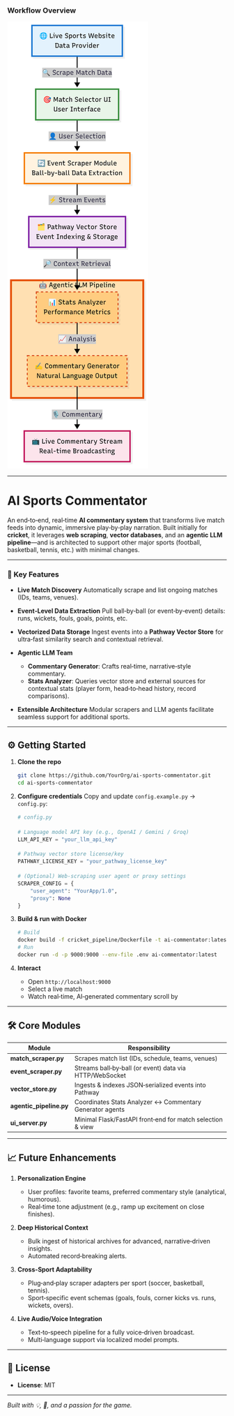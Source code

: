 
### Workflow Overview
![2](architecture.png)

---

# AI Sports Commentator

An end‑to‑end, real‑time **AI commentary system** that transforms live match feeds into dynamic, immersive play‑by‑play narration. Built initially for **cricket**, it leverages **web scraping**, **vector databases**, and an **agentic LLM pipeline**—and is architected to support other major sports (football, basketball, tennis, etc.) with minimal changes.

---

### 🚀 Key Features

* **Live Match Discovery**
  Automatically scrape and list ongoing matches (IDs, teams, venues).

* **Event‑Level Data Extraction**
  Pull ball‑by‑ball (or event‑by‑event) details: runs, wickets, fouls, goals, points, etc.

* **Vectorized Data Storage**
  Ingest events into a **Pathway Vector Store** for ultra‑fast similarity search and contextual retrieval.

* **Agentic LLM Team**

  * **Commentary Generator**: Crafts real‑time, narrative‑style commentary.
  * **Stats Analyzer**: Queries vector store and external sources for contextual stats (player form, head‑to‑head history, record comparisons).

* **Extensible Architecture**
  Modular scrapers and LLM agents facilitate seamless support for additional sports.

---

## ⚙️ Getting Started

1. **Clone the repo**

   ```bash
   git clone https://github.com/YourOrg/ai-sports-commentator.git
   cd ai-sports-commentator
   ```

2. **Configure credentials**
   Copy and update `config.example.py` → `config.py`:

   ```python
   # config.py

   # Language model API key (e.g., OpenAI / Gemini / Groq)
   LLM_API_KEY = "your_llm_api_key"

   # Pathway vector store license/key
   PATHWAY_LICENSE_KEY = "your_pathway_license_key"

   # (Optional) Web‑scraping user agent or proxy settings
   SCRAPER_CONFIG = {
       "user_agent": "YourApp/1.0",
       "proxy": None
   }
   ```

3. **Build & run with Docker**

   ```bash
   # Build
   docker build -f cricket_pipeline/Dockerfile -t ai-commentator:latest .
   # Run
   docker run -d -p 9000:9000 --env-file .env ai-commentator:latest
   ```

4. **Interact**

   * Open `http://localhost:9000`
   * Select a live match
   * Watch real‑time, AI‑generated commentary scroll by

---

## 🛠️ Core Modules

| Module                   | Responsibility                                             |
| ------------------------ | ---------------------------------------------------------- |
| **match\_scraper.py**    | Scrapes match list (IDs, schedule, teams, venues)          |
| **event\_scraper.py**    | Streams ball‑by‑ball (or event) data via HTTP/WebSocket    |
| **vector\_store.py**     | Ingests & indexes JSON‑serialized events into Pathway      |
| **agentic\_pipeline.py** | Coordinates Stats Analyzer ↔ Commentary Generator agents   |
| **ui\_server.py**        | Minimal Flask/FastAPI front‑end for match selection & view |

---

## 📈 Future Enhancements

1. **Personalization Engine**

   * User profiles: favorite teams, preferred commentary style (analytical, humorous).
   * Real‑time tone adjustment (e.g., ramp up excitement on close finishes).

2. **Deep Historical Context**

   * Bulk ingest of historical archives for advanced, narrative‑driven insights.
   * Automated record‑breaking alerts.

3. **Cross‑Sport Adaptability**

   * Plug‑and‑play scraper adapters per sport (soccer, basketball, tennis).
   * Sport‑specific event schemas (goals, fouls, corner kicks vs. runs, wickets, overs).

4. **Live Audio/Voice Integration**

   * Text‑to‑speech pipeline for a fully voice‑driven broadcast.
   * Multi‑language support via localized model prompts.

---

## 📄 License

* **License**: MIT

---

*Built with 💡, 🤖, and a passion for the game.*
